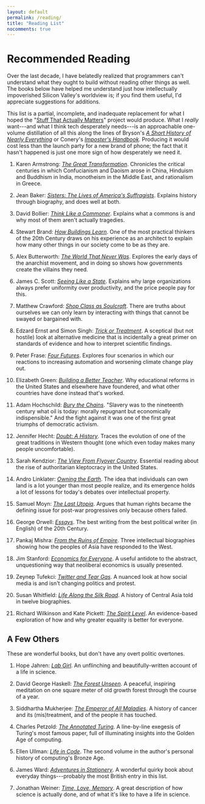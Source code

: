 ```yaml
---
layout: default
permalink: /reading/
title: "Reading List"
nocomments: true
---
```

# Recommended Reading

Over the last decade,
I have belatedly realized that programmers can't understand what they ought to build
without reading other things as well.
The books below have helped me understand
just how intellectually impoverished Silicon Valley's worldview is;
if you find them useful,
I'd appreciate suggestions for additions.

This list is a partial, incomplete, and inadequate replacement for
what I hoped the "[Stuff That Actually Matters][stam]" project would produce.
What I *really* want---and what I think tech desperately needs---is
an approachable one-volume distillation of all this
along the lines of Bryson's *[A Short History of Nearly Everything][everything]*
or Conery's *[Imposter's Handbook][imposters]*.
Producing it would cost less than the launch party for a new brand of phone;
the fact that it hasn't happened is just one more sign of how desperately we need it.

1. Karen Armstrong: *[The Great Transformation][great-transformation]*.
   Chronicles the critical centuries in which Confucianism and Daoism arose in China,
   Hinduism and Buddhism in India,
   monotheism in the Middle East,
   and rationalism in Greece.

1. Jean Baker: *[Sisters: The Lives of America's Suffragists][sisters]*.
   Explains history through biography,
   and does well at both.

1. David Bollier: *[Think Like a Commoner][think-like-commoner]*.
   Explains what a commons is and why most of them aren't actually tragedies.

1. Stewart Brand: *[How Buildings Learn][hbl]*.
   One of the most practical thinkers of the 20th Century draws on his experience as an architect
   to explain how many other things in our society come to be as they are.

1. Alex Butterworth: *[The World That Never Was][anarchists]*.
   Explores the early days of the anarchist movement,
   and in doing so shows how governments create the villains they need.

1. James C. Scott: *[Seeing Like a State][seeing-like-state]*.
   Explains why large organizations always prefer uniformity over productivity,
   and the price people pay for this.

1. Matthew Crawford: *[Shop Class as Soulcraft][shop-class]*.
   There are truths about ourselves we can only learn
   by interacting with things that cannot be swayed or bargained with.

1. Edzard Ernst and Simon Singh: *[Trick or Treatment][trick-treatment]*.
   A sceptical (but not hostile) look at alternative medicine
   that is incidentally a great primer on standards of evidence
   and how to interpret scientific findings.

1. Peter Frase: *[Four Futures][four-futures]*.
   Explores four scenarios in which our reactions to increasing automation and worsening climate change
   play out.

1. Elizabeth Green: *[Building a Better Teacher][babt]*.
   Why educational reforms in the United States and elsewhere have foundered,
   and what other countries have done instead that's worked.

1. Adam Hochschild: *[Bury the Chains][chains]*.
   "Slavery was to the nineteenth century what oil is today:
   morally repugnant but economically indispensible."
   And the fight against it was one of the first great triumphs of democratic activism.

1. Jennifer Hecht: *[Doubt: A History][doubt]*.
   Traces the evolution of one of the great traditions in Western thought
   (one which even today makes many people uncomfortable).

1. Sarah Kendzior: *[The View From Flyover Country][flyover]*.
   Essential reading about the rise of authoritarian kleptocracy in the United States.

1. Andro Linklater: *[Owning the Earth][owning-earth]*.
   The idea that individuals can own land is a lot younger than most people realize,
   and its emergence holds a lot of lessons for today's debates over intellectual property.

1. Samuel Moyn: *[The Last Utopia][last-utopia]*.
   Argues that human rights became the defining issue for post-war progressives
   only because others failed.

1. George Orwell: *[Essays][orwell]*.
   The best writing from the best political writer (in English) of the 20th Century.

1. Pankaj Mishra: *[From the Ruins of Empire][ruins-of-empire]*.
   Three intellectual biographies showing how the peoples of Asia have responded to the West.

1. Jim Stanford: *[Economics for Everyone][economics-everyone]*.
   A useful antidote to the abstract, unquestioning way that neoliberal economics is usually presented.

1. Zeynep Tufekci: *[Twitter and Tear Gas][twitter-tear-gas]*.
   A nuanced look at how social media is and isn't changing politics and protest.

1. Susan Whitfield: *[Life Along the Silk Road][silk-road]*.
   A history of Central Asia told in twelve biographies.

1. Richard Wilkinson and Kate Pickett: *[The Spirit Level][spirit-level]*.
   An evidence-based exploration of how and why greater equality is better for everyone.

## A Few Others

These are wonderful books,
but don't have any overt politic overtones.

1. Hope Jahren: *[Lab Girl][lab-girl]*.
   An unflinching and beautifully-written account of a life in science. 

1. David George Haskell: *[The Forest Unseen][forest-unseen]*.
   A peaceful, inspiring meditation on one square meter of old growth forest
   through the course of a year.

1. Siddhartha Mukherjee: *[The Emperor of All Maladies][emperor-maladies]*.
   A history of cancer and its (mis)treatment,
   and of the people it has touched.

1. Charles Petzold: *[The Annotated Turing][annotated-turing]*.
   A line-by-line exegesis of Turing's most famous paper,
   full of illuminating insights into the Golden Age of computing.

1. Ellen Ullman: *[Life in Code][life-code]*.
   The second volume in the author's personal history of computing's Bronze Age.

1. James Ward: *[Adventures in Stationery][stationery]*.
   A wonderful quirky book about everyday things---probably the most British entry in this list.

1. Jonathan Weiner: *[Time, Love, Memory][tlm]*.
   A great description of how science is actually done,
   and of what it's like to have a life in science.

[anarchists]: https://isbndb.com/book/9780375425110
[annotated-turing]: https://isbndb.com/book/0470229055
[babt]: https://isbndb.com/book/9780393351088
[bpco]: https://isbndb.com/book/0977151808
[chains]: https://isbndb.com/book/9781447211365
[doubt]: https://isbndb.com/book/0060097957
[economics-everyone]: https://isbndb.com/book/9780745335773
[emperor-maladies]: https://isbndb.com/book/9781439170915
[everything]: https://isbndb.com/book/9780767908184
[flyover]: https://isbndb.com/book/9781250189998
[forest-unseen]: https://isbndb.com/book/9780143122944
[four-futures]: https://isbndb.com/book/9781781688137
[great-transformation]: https://isbndb.com/book/9780385721240
[hbl]: https://isbndb.com/book/9780140139969
[imposters]: https://bigmachine.io/products/the-imposters-handbook
[lab-girl]: https://isbndb.com/book/9781101873724
[last-utopia]: https://isbndb.com/book/9780674064348
[life-code]: https://isbndb.com/book/9781250181695
[orwell]: https://isbndb.com/book/9780375415036
[owning-earth]: https://isbndb.com/book/9781620402917
[ruins-of-empire]: https://isbndb.com/book/9781250037718
[seeing-like-state]: https://isbndb.com/book/9780300078152
[shop-class]: https://isbndb.com/book/9780143117469
[silk-road]: https://isbndb.com/book/9780520232143
[sisters]: https://isbndb.com/book/9780809087037
[spirit-level]: https://isbndb.com/book/9781608193417
[stam]: {{site.github.url}}/2016/11/13/stuff-that-actually-matters.html
[stationery]: https://isbndb.com/book/9781846686160
[think-like-commoner]: https://isbndb.com/book/9780865717688
[tlm]: https://isbndb.com/book/9780679763901
[trick-treatment]: https://isbndb.com/book/9780393337785
[twitter-tear-gas]: https://isbndb.com/book/9780300234176

